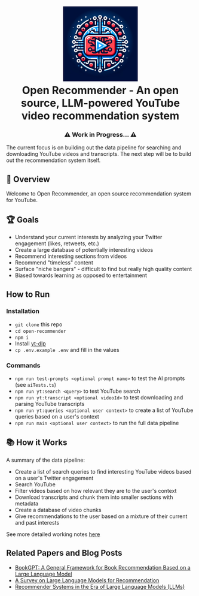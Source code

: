 <h1 align="center">
    <img src="/img/logo.webp" alt="Open Recommender Logo" height="200">
    <br/>
    Open Recommender - An open source, LLM-powered YouTube video recommendation system
</h1>

<h3 align="center">⚠️ Work in Progress... ⚠️</h3>
The current focus is on building out the data pipeline for searching and downloading YouTube videos and transcripts. The next step will be to build out the recommendation system itself.

<br/>

## 🚀 Overview

Welcome to Open Recommender, an open source recommendation system for YouTube.

## 🏆 Goals

- Understand your current interests by analyzing your Twitter engagement (likes, retweets, etc.)
- Create a large database of potentially interesting videos
- Recommend interesting sections from videos
- Recommend "timeless" content
- Surface "niche bangers" - difficult to find but really high quality content
- Biased towards learning as opposed to entertainment

## How to Run

### Installation

- `git clone` this repo
- `cd open-recommender`
- `npm i`
- Install [yt-dlp](https://github.com/yt-dlp/yt-dlp)
- `cp .env.example .env` and fill in the values

### Commands

- `npm run test-prompts <optional prompt name>` to test the AI prompts (see `aiTests.ts`)
- `npm run yt:search <query>` to test YouTube search
- `npm run yt:transcript <optional videoId>` to test downloading and parsing YouTube transcripts
- `npm run yt:queries <optional user context>` to create a list of YouTube queries based on a user's context
- `npm run main <optional user context>` to run the full data pipeline

## 📚 How it Works

A summary of the data pipeline:

- Create a list of search queries to find interesting YouTube videos based on a user's Twitter engagement
- Search YouTube
- Filter videos based on how relevant they are to the user's context
- Download transcripts and chunk them into smaller sections with metadata
- Create a database of video chunks
- Give recommendations to the user based on a mixture of their current and past interests

See more detailed working notes [here](https://www.remnote.com/a/YouTube-Recommender/655daa97d42611e86f8536ec)

## Related Papers and Blog Posts

- [BookGPT: A General Framework for Book Recommendation Based on a Large Language Model](https://arxiv.org/pdf/2305.15673.pdf)
- [A Survey on Large Language Models for Recommendation](https://arxiv.org/abs/2305.19860)
- [Recommender Systems in the Era of Large Language Models (LLMs)](https://arxiv.org/abs/2307.02046)

